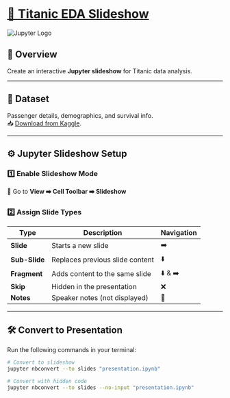 # [🎥 Titanic EDA Slideshow](https://nisanman.github.io/Kaggle/#/)

![Jupyter Logo]([https://jupyter.org/assets/main-logo.svg](https://jupyter.org/assets/homepage/main-logo.svg))

## 📌 Overview
Create an interactive **Jupyter slideshow** for Titanic data analysis.

---

## 📂 Dataset
Passenger details, demographics, and survival info.  
📥 [Download from Kaggle](https://www.kaggle.com/competitions/titanic/data).

---

## ⚙️ Jupyter Slideshow Setup
### **1️⃣ Enable Slideshow Mode**
🔹 Go to **View ➡️ Cell Toolbar ➡️ Slideshow**

### **2️⃣ Assign Slide Types**
| Type       | Description                          | Navigation |
|------------|--------------------------------------|------------|
| **Slide**      | Starts a new slide                  | ➡️ |
| **Sub-Slide**  | Replaces previous slide content    | ⬇️ |
| **Fragment**   | Adds content to the same slide     | ⬇️ & ➡️ |
| **Skip**       | Hidden in the presentation         | ❌ |
| **Notes**      | Speaker notes (not displayed)      | 📝 |

---

## 🛠 Convert to Presentation
Run the following commands in your terminal:

```bash
# Convert to slideshow
jupyter nbconvert --to slides "presentation.ipynb"
```
```bash
# Convert with hidden code
jupyter nbconvert --to slides --no-input "presentation.ipynb"
```
